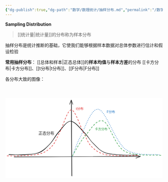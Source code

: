 ```yaml
---
{"dg-publish":true,"dg-path":"数学/数理统计/抽样分布.md","permalink":"/数学/数理统计/抽样分布/","dgPassFrontmatter":true,"noteIcon":"","created":"2024-05-21T15:20:28.246+08:00","updated":"2025-03-02T15:47:43.031+08:00"}
---
```


**Sampling Distribution**
> [[统计量\|统计量]]的分布称为样本分布

抽样分布是统计推断的基础，它使我们能够根据样本数据对总体参数进行估计和假设检验

**常用抽样分布**：
[[总体和样本\|正态总体]]的**样本均值**与**样本方差**的分布
[[卡方分布\|卡方分布]]、[[t分布\|t分布]]、[[F分布\|F分布]]

各分布大致的图像：
<svg xmlns="http://www.w3.org/2000/svg" version="1.1" viewBox="0 0 842.8594364591028 425.82456468692857" width="600" height="425.82456468692857">  <!-- svg-source:excalidraw -->    <defs>    <style class="style-fonts">      @font-face {        font-family: "Virgil";        src: url("https://excalidraw.com/Virgil.woff2");      }      @font-face {        font-family: "Cascadia";        src: url("https://excalidraw.com/Cascadia.woff2");      }      @font-face {        font-family: "Assistant";        src: url("https://excalidraw.com/Assistant-Regular.woff2");      }    </style>      </defs>  <rect x="0" y="0" width="842.8594364591028" height="425.82456468692857" fill="#ffffff"/><g stroke-linecap="round"><g transform="translate(356.8731290762052 416.14561372450424) rotate(0 -0.9508040075971849 -202.2414883700286)"><path d="M0.18 -0.32 C-0.23 -67.66, -2.12 -336.73, -2.46 -404.18 M-1.18 -1.54 C-1.8 -69.25, -3.47 -339.07, -3.7 -406.15" stroke="#1e1e1e" stroke-width="2" fill="none"/></g><g transform="translate(356.8731290762052 416.14561372450424) rotate(0 -0.9508040075971849 -202.2414883700286)"><path d="M4.97 -382.7 C1.86 -390.63, 0.3 -396.62, -3.7 -406.15 M4.97 -382.7 C1.84 -389.5, -0.23 -395.28, -3.7 -406.15" stroke="#1e1e1e" stroke-width="2" fill="none"/></g><g transform="translate(356.8731290762052 416.14561372450424) rotate(0 -0.9508040075971849 -202.2414883700286)"><path d="M-12.13 -382.61 C-10.12 -390.6, -6.56 -396.61, -3.7 -406.15 M-12.13 -382.61 C-10.89 -389.28, -8.59 -395.08, -3.7 -406.15" stroke="#1e1e1e" stroke-width="2" fill="none"/></g></g><mask/><g stroke-linecap="round"><g transform="translate(47.48261805727617 313.8096022628212) rotate(0 337.96304556039684 -1.424513596754764)"><path d="M-0.56 0.3 C112.08 -0.21, 563.21 -2.67, 675.99 -3.38 M1.35 -0.59 C113.82 -0.91, 562.72 -1.68, 675.07 -2.13" stroke="#1e1e1e" stroke-width="2" fill="none"/></g><g transform="translate(47.48261805727617 313.8096022628212) rotate(0 337.96304556039684 -1.424513596754764)"><path d="M651.6 6.49 C659.52 3.99, 665.52 1.49, 675.07 -2.13 M651.6 6.49 C655.79 4.36, 661.57 2.68, 675.07 -2.13" stroke="#1e1e1e" stroke-width="2" fill="none"/></g><g transform="translate(47.48261805727617 313.8096022628212) rotate(0 337.96304556039684 -1.424513596754764)"><path d="M651.56 -10.61 C659.45 -7.72, 665.46 -4.83, 675.07 -2.13 M651.56 -10.61 C655.61 -9.21, 661.4 -7.36, 675.07 -2.13" stroke="#1e1e1e" stroke-width="2" fill="none"/></g></g><mask/><g stroke-linecap="round"><g transform="translate(19.720987032680966 301.29259824931665) rotate(0 342.59254006778485 -87.69059125114899)"><path d="M0.19 -1.12 C13.17 -0.71, 51.04 3.18, 77.76 1.53 C104.48 -0.11, 136.73 -0.99, 160.53 -10.97 C184.33 -20.95, 203.22 -40.31, 220.54 -58.34 C237.85 -76.36, 246.15 -99.2, 264.44 -119.12 C282.72 -139.03, 306.82 -178.64, 330.26 -177.84 C353.69 -177.04, 385.29 -133.62, 405.04 -114.34 C424.79 -95.06, 431.43 -79.24, 448.74 -62.18 C466.04 -45.11, 485.02 -22.62, 508.87 -11.95 C532.71 -1.27, 562.58 -0.53, 591.79 1.88 C620.99 4.3, 668.65 2.2, 684.1 2.55 M-1.17 0.91 C12.21 1.08, 52.79 1.79, 80.12 -0.07 C107.46 -1.93, 139.49 -0.65, 162.86 -10.24 C186.23 -19.83, 203.12 -39.56, 220.33 -57.61 C237.53 -75.67, 247.62 -98.42, 266.1 -118.56 C284.58 -138.7, 307.98 -178.93, 331.2 -178.46 C354.42 -177.98, 386.01 -134.99, 405.44 -115.72 C424.86 -96.45, 430.74 -79.96, 447.76 -62.85 C464.78 -45.73, 483.5 -23.71, 507.56 -13.03 C531.62 -2.34, 562.75 -1.42, 592.13 1.28 C621.52 3.97, 668.14 2.71, 683.86 3.15" stroke="#1e1e1e" stroke-width="2" fill="none"/></g></g><mask/><g stroke-linecap="round"><g transform="translate(10.973566833138506 308.7081352656592) rotate(0 349.02816630738425 -123.4376687172608)"><path d="M-0.97 -0.64 C12.89 -0.72, 52.12 0.86, 82.44 -1.22 C112.76 -3.3, 154.43 -4.17, 180.94 -13.13 C207.46 -22.09, 224.7 -35.61, 241.52 -54.96 C258.34 -74.32, 265.01 -97.4, 281.85 -129.26 C298.69 -161.12, 321.7 -246.58, 342.56 -246.12 C363.42 -245.66, 389.58 -158.48, 406.99 -126.51 C424.39 -94.54, 429.9 -73.46, 446.97 -54.33 C464.04 -35.19, 484.12 -20.58, 509.41 -11.68 C534.7 -2.79, 567.42 -2.48, 598.74 -0.96 C630.05 0.55, 680.69 -2.23, 697.28 -2.61" stroke="#e03131" stroke-width="2.5" fill="none" stroke-dasharray="8 10"/></g></g><mask/><g transform="translate(378.3895329602385 46.95704564227668) rotate(0 20.269934805433365 10.233601383441965)"><text x="0" y="16.37410982224976" font-family="Helvetica, Segoe UI Emoji" font-size="17.797567623377304px" fill="#e03131" text-anchor="start" style="white-space: pre;" direction="ltr" dominant-baseline="alphabetic">t分布</text></g><g transform="translate(177.62845329074844 174.64205256158) rotate(0 42.50838959470357 12.221162008477279)"><text x="0" y="19.554274334555775" font-family="Helvetica, Segoe UI Emoji" font-size="21.254194797351786px" fill="#1e1e1e" text-anchor="start" style="white-space: pre;" direction="ltr" dominant-baseline="alphabetic">正态分布</text></g><g stroke-linecap="round"><g transform="translate(358.3701120298926 311.0959671188314) rotate(0 231.86843891784426 -125.7272369789568)"><path d="M0.85 1.19 C8.1 -16.08, 19.94 -61.89, 43.4 -103.95 C66.86 -146.01, 101.59 -261.89, 141.61 -251.17 C181.63 -240.46, 229.7 -80.01, 283.54 -39.65 C337.38 0.7, 434.55 -13.75, 464.64 -9.02" stroke="#1971c2" stroke-width="2.5" fill="none" stroke-dasharray="1.5 8"/></g></g><mask/><g stroke-linecap="round"><g transform="translate(359.7660129987629 308.46654640518267) rotate(0 237.14177900921072 -93.10004364067407)"><path d="M-0.2 -0.67 C10.68 -17.59, 37.26 -71.54, 64.53 -102.52 C91.8 -133.49, 128.04 -199.22, 163.44 -186.53 C198.83 -173.84, 225.3 -56.93, 276.91 -26.37 C328.52 4.18, 440.19 -7.14, 473.09 -3.22" stroke="#2f9e44" stroke-width="2.5" fill="none" stroke-dasharray="8 10"/></g></g><mask/><g transform="translate(479.74599959224713 155.15552781679577) rotate(0 33.74648961434315 9.702115764123675)"><text x="0" y="15.523714778160485" font-family="Helvetica, Segoe UI Emoji" font-size="16.873244807171574px" fill="#2f9e44" text-anchor="start" style="white-space: pre;" direction="ltr" dominant-baseline="alphabetic">卡方分布</text></g><g transform="translate(543.2611663010796 63.4402635007263) rotate(0 22.347681010353483 9.843511934839057)"><text x="0" y="15.749953454164222" font-family="Helvetica, Segoe UI Emoji" font-size="17.119151191024482px" fill="#1971c2" text-anchor="start" style="white-space: pre;" direction="ltr" dominant-baseline="alphabetic">F分布</text></g></svg>








